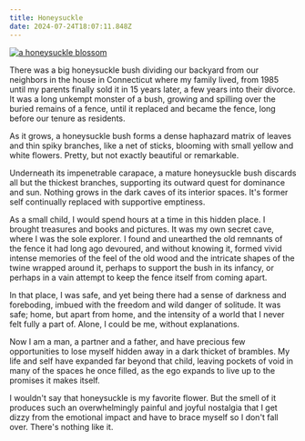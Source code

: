 ```yaml
---
title: Honeysuckle
date: 2024-07-24T18:07:11.848Z
---
```


[![a honeysuckle
blossom](./honeysuckle.jpg)](https://www.instagram.com/p/B_rQruqpEQU1yAtJ14N58rN8d4Yl61PDMv4AIc0/)

There was a big honeysuckle bush dividing our backyard from our
neighbors in the house in Connecticut where my family lived, from
1985 until my parents finally sold it in 15 years later, a few
years into their divorce. It was a long unkempt monster of a
bush, growing and spilling over the buried remains of a fence,
until it replaced and became the fence, long before our tenure as
residents.

As it grows, a honeysuckle bush forms a dense haphazard matrix of
leaves and thin spiky branches, like a net of sticks, blooming
with small yellow and white flowers. Pretty, but not exactly
beautiful or remarkable.

Underneath its impenetrable carapace, a mature honeysuckle bush
discards all but the thickest branches, supporting its outward
quest for dominance and sun. Nothing grows in the dark caves of
its interior spaces. It's former self continually replaced with
supportive emptiness.

As a small child, I would spend hours at a time in this hidden
place. I brought treasures and books and pictures. It was my own
secret cave, where I was the sole explorer. I found and unearthed
the old remnants of the fence it had long ago devoured, and
without knowing it, formed vivid intense memories of the feel of
the old wood and the intricate shapes of the twine wrapped around
it, perhaps to support the bush in its infancy, or perhaps in a
vain attempt to keep the fence itself from coming apart.

In that place, I was safe, and yet being there had a sense of
darkness and foreboding, imbued with the freedom and wild danger
of solitude. It was safe; home, but apart from home, and the
intensity of a world that I never felt fully a part of. Alone, I
could be me, without explanations.

Now I am a man, a partner and a father, and have precious few
opportunities to lose myself hidden away in a dark thicket of
brambles. My life and self have expanded far beyond that child,
leaving pockets of void in many of the spaces he once filled, as
the ego expands to live up to the promises it makes itself.

I wouldn't say that honeysuckle is my favorite flower. But the
smell of it produces such an overwhelmingly painful and joyful
nostalgia that I get dizzy from the emotional impact and have to
brace myself so I don't fall over. There's nothing like it.
